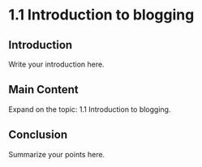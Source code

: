 # 1.1 Introduction to blogging

## Introduction

Write your introduction here.

## Main Content

Expand on the topic: 1.1 Introduction to blogging.

## Conclusion

Summarize your points here.